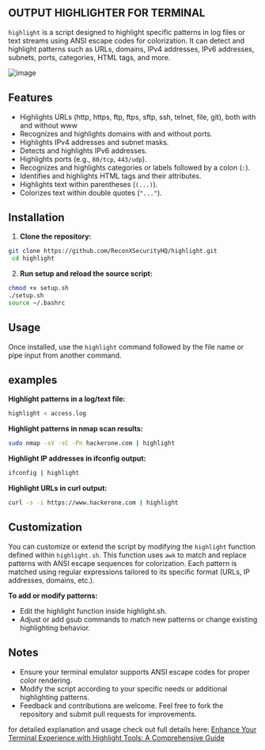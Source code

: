 ## OUTPUT HIGHLIGHTER FOR TERMINAL

`highlight` is a script designed to highlight specific patterns in log files or text streams using ANSI escape codes for colorization. It can detect and highlight patterns such as URLs, domains, IPv4 addresses, IPv6 addresses, subnets, ports, categories, HTML tags, and more.

![image](https://github.com/ReconXSecurityHQ/highlight/assets/91930988/9186afcb-fe00-4372-938c-24426d6b3752)

## Features

- Highlights URLs (http, https, ftp, ftps, sftp, ssh, telnet, file, git), both with and without www
- Recognizes and highlights domains with and without ports.
- Highlights IPv4 addresses and subnet masks.
- Detects and highlights IPv6 addresses.
- Highlights ports (e.g., `80/tcp`, `443/udp`).
- Recognizes and highlights categories or labels followed by a colon (`:`).
- Identifies and highlights HTML tags and their attributes.
- Highlights text within parentheses (`(...)`).
- Colorizes text within double quotes (`"..."`).

## Installation

1. **Clone the repository:**

```bash
git clone https://github.com/ReconXSecurityHQ/highlight.git
 cd highlight
```

2. **Run setup and reload the source script:**

```bash
chmod +x setup.sh
./setup.sh
source ~/.bashrc
```

## Usage
Once installed, use the `highlight` command followed by the file name or pipe input from another command.

## examples

**Highlight patterns in a log/text file:**
```bash
highlight < access.log
```

**Highlight patterns in nmap scan results:**
```bash
sudo nmap -sV -sC -Pn hackerone.com | highlight
```

**Highlight IP addresses in ifconfig output:**
```bash
ifconfig | highlight
```
**Highlight URLs in curl output:**
```bash
curl -s -i https://www.hackerone.com | highlight
```

## Customization
You can customize or extend the script by modifying the `highlight` function defined within `highlight.sh`. This function uses `awk` to match and replace patterns with ANSI escape sequences for colorization. Each pattern is matched using regular expressions tailored to its specific format (URLs, IP addresses, domains, etc.).

**To add or modify patterns:**

- Edit the highlight function inside highlight.sh.
- Adjust or add gsub commands to match new patterns or change existing highlighting behavior.

##  Notes
- Ensure your terminal emulator supports ANSI escape codes for proper color rendering.
- Modify the script according to your specific needs or additional highlighting patterns.
- Feedback and contributions are welcome. Feel free to fork the repository and submit pull requests for improvements.


for detailed explanation and usage check out full details here: [Enhance Your Terminal Experience with Highlight Tools: A Comprehensive Guide](https://medium.com/p/e8f1c4555c29) 